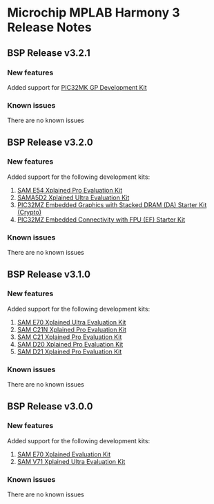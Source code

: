 # Microchip MPLAB Harmony 3 Release Notes
## BSP Release v3.2.1
### New features
Added support for [PIC32MK GP Development Kit](https://www.microchip.com/Developmenttools/ProductDetails/DM320106)

### Known issues

There are no known issues

## BSP Release v3.2.0
### New features

Added support for the following development kits:

 1. [SAM E54 Xplained Pro Evaluation Kit](https://www.microchip.com/developmenttools/ProductDetails/ATSAME54-XPRO)
 1. [SAMA5D2 Xplained Ultra Evaluation Kit](https://www.microchip.com/Developmenttools/ProductDetails/ATSAMA5D2C-XULT)
 1. [PIC32MZ Embedded Graphics with Stacked DRAM (DA) Starter Kit (Crypto)](https://www.microchip.com/DevelopmentTools/ProductDetails/DM320010-C)
 1. [PIC32MZ Embedded Connectivity with FPU (EF) Starter Kit](https://www.microchip.com/Developmenttools/ProductDetails/DM320007)

### Known issues

There are no known issues

## BSP Release v3.1.0
### New features

Added support for the following development kits:

 1. [SAM E70 Xplained Ultra Evaluation Kit](https://www.microchip.com/DevelopmentTools/ProductDetails/PartNO/DM320113)
 1. [SAM C21N Xplained Pro Evaluation Kit](https://www.microchip.com/developmenttools/ProductDetails/atsamc21n-xpro)
 1. [SAM C21 Xplained Pro Evaluation Kit](https://www.microchip.com/developmenttools/ProductDetails/ATSAMC21-XPRO)
 1. [SAM D20 Xplained Pro Evaluation Kit](https://www.microchip.com/DevelopmentTools/ProductDetails.aspx?PartNO=ATSAMD20-XPRO)
 1. [SAM D21 Xplained Pro Evaluation Kit](https://www.microchip.com/DevelopmentTools/ProductDetails.aspx?PartNO=ATSAMD21-XPRO)

### Known issues

There are no known issues

## BSP Release v3.0.0
### New features

Added support for the following development kits:

 1. [SAM E70 Xplained Evaluation Kit](https://www.microchip.com/developmenttools/ProductDetails/atsame70-xpld)
 1. [SAM V71 Xplained Ultra Evaluation Kit](https://www.microchip.com/DevelopmentTools/ProductDetails.aspx?PartNO=ATSAMV71-XULT)

### Known issues

There are no known issues
